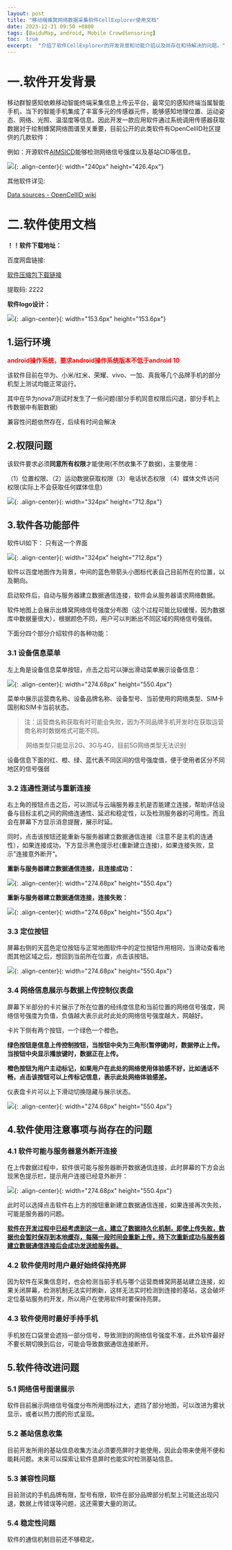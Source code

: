 ```yaml
---
layout: post
title: "移动端蜂窝网络数据采集软件CellExplorer使用文档"
date: 2023-12-31 09:50 +0800
tags: [BaiduMap, android, Mobile CrowdSensoring]
toc:  true
excerpt:  "介绍了软件CellExplorer的开发背景和功能介绍以及尚存在和待解决的问题。"
---
```


# 一.软件开发背景

移动群智感知依赖移动智能终端采集信息上传云平台，最常见的感知终端当属智能手机，当下的智能手机集成了丰富多元的传感器元件，能够感知地理位置、运动姿态、网络、光照、温湿度等信息。因此开发一款应用软件通过系统调用传感器获取数据对于绘制蜂窝网络图谱至关重要，目前公开的此类软件有OpenCellID社区提供的几款软件：

例如：开源软件[AIMSICD](https://secupwn.github.io/Android-IMSI-Catcher-Detector/)能够检测网络信号强度以及基站CID等信息。



![](/img/blog7-1.png){: .align-center}{: width="240px" height="426.4px"}

其他软件详见:

[Data sources - OpenCellID wiki](https://wiki.opencellid.org/wiki/Data_sources)



# 二.软件使用文档

**！！软件下载地址：**

百度网盘链接:    

[软件压缩包下载链接](https://pan.baidu.com/s/1CsPyC02sI58jX1zokuYL2w) 

提取码: 2222

**软件logo设计：**

![](/img/blog7-10.jpg){: .align-center}{: width="153.6px" height="153.6px"}

## 1.运行环境

<span style="color: red;">**android操作系统，要求android操作系统版本不低于android 10**</span>

该软件目前在华为、小米/红米、荣耀、vivo、一加、真我等几个品牌手机的部分机型上测试均能正常运行。

其中在华为nova7测试时发生了一些问题(部分手机同意权限后闪退，部分手机上传数据中有脏数据)

兼容性问题依然存在，后续有时间会解决



## 2.权限问题

该软件要求必须**同意所有权限**才能使用(不然收集不了数据)，主要使用：

（1）位置权限、（2）运动数据获取权限（3）电话状态权限 （4）媒体文件访问权限(实际上不会获取任何媒体信息)

![](/img/blog7-2.jpg){: .align-center}{: width="324px" height="712.8px"}

## 3.软件各功能部件

软件UI如下：   只有这一个界面

![](/img/blog7-3.jpg){: .align-center}{: width="324px" height="712.8px"}

软件以百度地图作为背景，中间的蓝色带箭头小图标代表自己目前所在的位置，以及朝向。

启动软件后，自动与服务器建立数据通信连接，软件会从服务器请求网络数据。

软件地图上会展示出蜂窝网络信号强度分布图（这个过程可能比较缓慢，因为数据库中数据量很大），根据颜色不同，用户可以判断出不同区域的网络信号强弱。

下面分四个部分介绍软件的各种功能：

### 3.1 设备信息菜单

左上角是设备信息菜单按钮，点击之后可以弹出滑动菜单展示设备信息：

![](/img/blog7-4.gif){: .align-center}{: width="274.68px" height="550.4px"}

菜单中展示运营商名称、设备品牌名称、设备型号、当前使用的网络类型、SIM卡国别和SIM卡当前状态。

> 注：运营商名称获取有时可能会失败，因为不同品牌手机开发时在获取运营商名称时数据格式可能不同。
>
> ​		网络类型只能显示2G、3G与4G，目前5G网络类型无法识别

设备信息下面的红、橙、绿、蓝代表不同区间的信号强度值，便于使用者区分不同地区的信号强弱



### 3.2 连通性测试与重新连接

右上角的按钮点击之后，可以测试与云端服务器主机是否能建立连接，帮助评估设备与目标主机之间的网络连通性、延迟和稳定性，以及检测服务器的可用性。而且会在屏幕下方显示消息提醒，展示时延。

同时，点击该按钮还能重新与服务器建立数据通信连接（注意不是主机的连通性），如果连接成功，下方显示黑色提示栏(重新建立连接)，如果连接失败，显示”连接意外断开“。

**重新与服务器建立数据通信连接，且连接成功：**

![](/img/blog7-6.gif){: .align-center}{: width="274.68px" height="550.4px"}

**重新与服务器建立数据通信连接，连接失败：**

![](/img/blog7-5.gif){: .align-center}{: width="274.68px" height="550.4px"}

### 3.3 定位按钮

屏幕右侧的天蓝色定位按钮与正常地图软件中的定位按钮作用相同，当滑动查看地图其他区域之后，想回到当前所在位置，点击该按钮。

![](/img/blog7-7.gif){: .align-center}{: width="274.68px" height="550.4px"}

### 3.4 网络信息展示与数据上传控制仪表盘

屏幕下半部分的卡片展示了所在位置的经纬度信息和当前位置的网络信号强度，网络信号强度为负值，负值越大表示此时此处的网络信号强度越大，网越好。

卡片下侧有两个按钮，一个绿色一个橙色。

**绿色按钮是信息上传控制按钮，当按钮中央为三角形(暂停键)时，数据停止上传。当按钮中央显示播放键时，数据正在上传。**

**橙色按钮为用户主动标记，如果用户在此处的网络使用体验感不好，比如通话不畅，点击该按钮可以上传标记信息，表示此处网络体验感差。**

仪表盘卡片可以上下滑动切换隐藏与展示状态。

![](/img/blog7-8.gif){: .align-center}{: width="274.68px" height="550.4px"}



## 4.软件使用注意事项与尚存在的问题

### 4.1 软件可能与服务器意外断开连接

在上传数据过程中，软件很可能与服务器断开数据通信连接，此时屏幕的下方会出现黑色提示栏，提示用户连接已经意外断开：

![](/img/blog7-9.gif){: .align-center}{: width="274.68px" height="550.4px"}

此时可以选择点击软件右上方的按钮重新建立数据通信连接，如果连接再次失败，可能是服务器的问题。

**<u>软件在开发过程中已经考虑到这一点，建立了数据持久化机制，即使上传失败，数据也会暂时保存到本地缓存，每隔一段时间会重新上传，待下次重新成功与服务器建立数据通信连接后会成功发送给服务器。</u>**



### 4.2 软件使用时用户最好始终保持亮屏

因为软件在采集信息时，也会检测当前手机与哪个运营商蜂窝网基站建立连接，如果关闭屏幕，检测机制无法实时刷新，这样无法实时检测到连接的基站，这会破坏定位基站服务的开发，所以用户在使用软件时要保持亮屏。



### 4.3 软件使用时最好手持手机

手机放在口袋里会遮挡一部分信号，导致测到的网络信号强度不准，此外软件最好不要长期切换到后台，可能会导致数据通信连接断开。



## 5.软件待改进问题

### 5.1 网络信号图谱展示

软件目前展示网络信号强度分布所用图标过大，遮挡了部分地图，可以改进为雾状显示，或者以热力图的形式呈现。

### 5.2 基站信息收集

目前开发所用的基站信息收集方法必须要亮屏时才能使用，因此会带来使用不便和能耗问题。未来可以探索让软件息屏时也能实时检测基站信息。

### 5.3 兼容性问题

目前测试的手机品牌有限，型号有限，软件在部分品牌部分机型上可能还出现闪退，数据上传错误等问题，这还需要大量的测试。

### 5.4 稳定性问题

软件的通信机制目前还不够稳定。

















